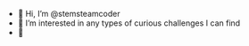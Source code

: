- 👋 Hi, I’m @stemsteamcoder
- 👀 I’m interested in any types of curious challenges I can find
- 🌱 

<!---
stemsteamcoder/stemsteamcoder is a ✨ special ✨ repository because its `README.md` (this file) appears on your GitHub profile.
You can click the Preview link to take a look at your changes.
--->
